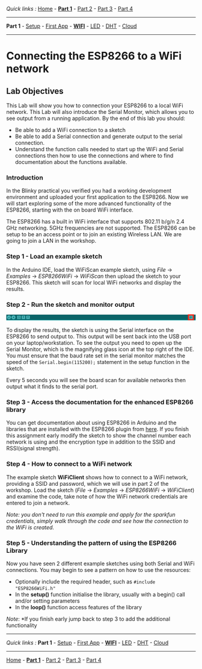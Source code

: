 *Quick links :*
[Home](/README.md) - [**Part 1**](/part1/README.md) - [Part 2](/part2/README.md) - [Part 3](/part3/README.md) - [Part 4](/part4/README.md)
***
**Part 1** - [Setup](/part1/PREREQ.md) - [First App](/part1/FIRSTAPP.md) - [**WIFI**](/part1/WIFI.md) - [LED](/part1/LED.md) - [DHT](/part1/DHT.md) - [Cloud](/part1/IOTCLOUD.md)
***

# Connecting the ESP8266 to a WiFi network

## Lab Objectives

This Lab will show you how to connection your ESP8266 to a local WiFi network.  This Lab will also introduce the Serial Monitor, which allows you to see output from a running application.  By the end of this lab you should:

- Be able to add a WiFi connection to a sketch
- Be able to add a Serial connection and generate output to the serial connection.
- Understand the function calls needed to start up the WiFi and Serial connections then how to use the connections and where to find documentation about the functions available.

### Introduction

In the Blinky practical you verified you had a working development environment and uploaded your first application to the ESP8266.  Now we will start exploring some of the more advanced functionality of the ESP8266, starting with the on board WiFi interface.

The ESP8266 has a built in WiFi interface that supports 802.11 b/g/n 2.4 GHz networking.  5GHz frequencies are not supported.  The ESP8266 can be setup to be an access point or to join an existing Wireless LAN.  We are going to join a LAN in the workshop.

### Step 1 - Load an example sketch

In the Arduino IDE, load the WiFiScan example sketch, using *File* -> *Examples* -> *ESP8266WiFi* -> *WiFiScan* then upload the sketch to your ESP8266.  This sketch will scan for local WiFi networks and display the results.

### Step 2 - Run the sketch and monitor output

![Serial Monitor](/images/SerialMonitor.png)

To display the results, the sketch is using the Serial interface on the ESP8266 to send output to.  This output will be sent back into the USB port on your laptop/workstation.  To see the output you need to open up the Serial Monitor, which is the magnifying glass icon at the top right of the IDE.  You must ensure that the baud rate set in the serial monitor matches the speed of the `Serial.begin(115200);` statement in the setup function in the sketch.

Every 5 seconds you will see the board scan for available networks then output what it finds to the serial port.

### Step 3 - Access the documentation for the enhanced ESP8266 library

You can get documentation about using ESP8266 in Arduino and the libraries that are installed with the ESP8266 plugin from [here](http://arduino-esp8266.readthedocs.io/en/latest/index.html).  If you finish this assignment early modify the sketch to show the channel number each network is using and the encryption type in addition to the SSID and RSSI(signal strength).

### Step 4 - How to connect to a WiFi network

The example sketch **WiFiClient** shows how to connect to a WiFi network, providing a SSID and password, which we will use in part 2 of the workshop.  Load the sketch (*File* -> *Examples* -> *ESP8266WiFi* -> *WiFiClient*) and examine the code, take note of how the WiFi network credentials are entered to join a network.

*Note: you don't need to run this example and apply for the sparkfun credentials, simply walk through the code and see how the connection to the WiFi is created.*

### Step 5 - Understanding the pattern of using the ESP8266 Library

Now you have seen 2 different example sketches using both Serial and WiFi connections.  You may begin to see a pattern on how to use the resources:

- Optionally include the required header, such as `#include "ESP8266WiFi.h"`
- In the **setup()** function initialise the library, usually with a begin() call and/or setting parameters
- In the **loop()** function access features of the library

*Note*: *If you finish early jump back to step 3 to add the additional functionality

***
*Quick links :*
**Part 1** - [Setup](/part1/PREREQ.md) - [First App](/part1/FIRSTAPP.md) - [**WIFI**](/part1/WIFI.md) - [LED](/part1/LED.md) - [DHT](/part1/DHT.md) - [Cloud](/part1/IOTCLOUD.md)
***
[Home](/README.md) - [**Part 1**](/part1/README.md) - [Part 2](/part2/README.md) - [Part 3](/part3/README.md) - [Part 4](/part4/README.md)
